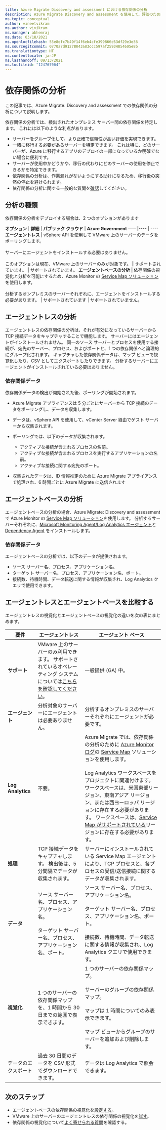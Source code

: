 ```yaml
---
title: Azure Migrate Discovery and assessment における依存関係の分析
description: Azure Migrate Discovery and assessment を使用して、評価のために依存関係の分析を使用する方法について説明します。
ms.topic: conceptual
author: vineetvikram
ms.author: vivikram
ms.manager: abhemraj
ms.date: 03/18/2021
ms.openlocfilehash: 55e8efc7b49f14f6eb4cfe399866e53df29e3e36
ms.sourcegitcommit: 0770a7d91278043a83ccc597af25934854605e8b
ms.translationtype: HT
ms.contentlocale: ja-JP
ms.lasthandoff: 09/13/2021
ms.locfileid: "124767064"
---
```

# <a name="dependency-analysis"></a>依存関係の分析

この記事では、Azure Migrate: Discovery and assessment での依存関係の分析について説明します。

依存関係の分析では、検出されたオンプレミス サーバー間の依存関係を特定します。 これには以下のような利点があります。

- サーバーをグループ化して、より正確で信頼性が高い評価を実現できます。
- 一緒に移行する必要があるサーバーを特定できます。 これは特に、どのサーバーが、Azure に移行するアプリのデプロイの一部になっているか明確でない場合に便利です。
- サーバーが使用中かどうかや、移行の代わりにどのサーバーの使用を停止できるかを特定できます。
- 依存関係の分析は、作業漏れがないようにする助けになるため、移行後の突然の停止を避けられます。
- 依存関係の分析に関する一般的な質問を[確認](common-questions-discovery-assessment.md#what-is-dependency-visualization)してください。

## <a name="analysis-types"></a>分析の種類

依存関係の分析をデプロイする場合は、2 つのオプションがあります

**オプション** | **詳細** | **パブリック クラウド** | **Azure Government**
----  |---- | ----
**エージェントレス** | vSphere API を使用して VMware 上のサーバーのデータをポーリングします。<br/><br/> サーバーにエージェントをインストールする必要はありません。<br/><br/> このオプションは現在、VMware 上のサーバーのみが対象です。 | サポートされています。 | サポートされています。
**エージェントベースの分析** | 依存関係の視覚化と分析を可能にするため、Azure Monitor の [Service Map ソリューション](../azure-monitor/vm/service-map.md)を使用します。<br/><br/> 分析するオンプレミスのサーバーそれぞれに、エージェントをインストールする必要があります。 | サポートされています | サポートされていません。

## <a name="agentless-analysis"></a>エージェントレスの分析

エージェントレスの依存関係の分析は、それが有効になっているサーバーから TCP 接続データをキャプチャすることで機能します。 サーバーにはエージェントがインストールされません。 同一のソース サーバーとプロセスを使用する接続が、宛先のサーバー、プロセス、およびポートと、1 つの依存関係へと論理的にグループ化されます。 キャプチャした依存関係データは、マップ ビューで視覚化したり、CSV としてエクスポートしたりできます。 分析するサーバーにエージェントがインストールされている必要はありません。

### <a name="dependency-data"></a>依存関係データ

依存関係データの検出が開始された後、ポーリングが開始されます。

- Azure Migrate アプライアンスは 5 分ごとにサーバーから TCP 接続のデータをポーリングし、データを収集します。
- データは、vSphere API を使用して、vCenter Server 経由でゲスト サーバーから収集されます。
- ポーリングでは、以下のデータが収集されます。

    - アクティブな接続が含まれるプロセスの名前。
    - アクティブな接続が含まれるプロセスを実行するアプリケーションの名前。
    - アクティブな接続に関する宛先のポート。

- 収集されたデータは、ID 情報推定のために Azure Migrate アプライアンスで処理され、6 時間ごとに Azure Migrate に送信されます


## <a name="agent-based-analysis"></a>エージェントベースの分析

エージェントベースの分析の場合、Azure Migrate: Discovery and assessment で Azure Monitor の [Service Map ソリューション](../azure-monitor/vm/service-map.md)を使用します。 分析するサーバーそれぞれに、[Microsoft Monitoring Agent/Log Analytics エージェント](../azure-monitor/agents/agents-overview.md#log-analytics-agent)と [Dependency Agent](../azure-monitor/agents/agents-overview.md#dependency-agent) をインストールします。

### <a name="dependency-data"></a>依存関係データ

エージェントベースの分析では、以下のデータが提供されます。

- ソース サーバー名、プロセス、アプリケーション名。
- ターゲット サーバー名、プロセス、アプリケーション名、ポート。
- 接続数、待機時間、データ転送に関する情報が収集され、Log Analytics クエリで使用できます。

## <a name="compare-agentless-and-agent-based"></a>エージェントレスとエージェントベースを比較する

エージェントレスの視覚化とエージェントベースの視覚化の違いを次の表にまとめます。

**要件** | **エージェントレス** | **エージェント ベース**
--- | --- | ---
**サポート** | VMware 上のサーバーのみ利用できます。 サポートされているオペレーティング システムについては[こちらを確認してください](migrate-support-matrix-vmware.md#dependency-analysis-requirements-agentless)。 | 一般提供 (GA) 中。
**エージェント** | 分析対象のサーバーにエージェントは必要ありません。 | 分析するオンプレミスのサーバーそれぞれにエージェントが必要です。
**Log Analytics** | 不要。 | Azure Migrate では、依存関係の分析のために [Azure Monitor ログ](../azure-monitor/logs/log-query-overview.md)の [Service Map](../azure-monitor/vm/service-map.md) ソリューションを使用します。<br/><br/> Log Analytics ワークスペースをプロジェクトに関連付けます。 ワークスペースは、米国東部リージョン、東南アジア リージョン、または西ヨーロッパ リージョンに存在する必要があります。 ワークスペースは、[Service Map がサポートされている](../azure-monitor/vm/vminsights-configure-workspace.md#supported-regions)リージョンに存在する必要があります。
**処理** | TCP 接続データをキャプチャします。 検出後は、5 分間隔でデータが収集されます。 | サーバーにインストールされている Service Map エージェントにより、TCP プロセスと、各プロセスの受信/送信接続に関するデータが収集されます。
**データ** | ソース サーバー名、プロセス、アプリケーション名。<br/><br/> ターゲット サーバー名、プロセス、アプリケーション名、ポート。 | ソース サーバー名、プロセス、アプリケーション名。<br/><br/> ターゲット サーバー名、プロセス、アプリケーション名、ポート。<br/><br/> 接続数、待機時間、データ転送に関する情報が収集され、Log Analytics クエリで使用できます。 
**視覚化** | 1 つのサーバーの依存関係マップを、1 時間から 30 日までの範囲で表示できます。 | 1 つのサーバーの依存関係マップ。<br/><br/> サーバーのグループの依存関係マップ。<br/><br/>  マップは 1 時間についてのみ表示できます。<br/><br/> マップ ビューからグループのサーバーを追加および削除します。
データのエクスポート | 過去 30 日間のデータを CSV 形式でダウンロードできます。 | データは Log Analytics で照会できます。



## <a name="next-steps"></a>次のステップ

- エージェントベースの依存関係の視覚化を[設定する](how-to-create-group-machine-dependencies.md)。
- VMware 上のサーバーのエージェントレスの依存関係の視覚化を[試す](how-to-create-group-machine-dependencies-agentless.md)。
- 依存関係の視覚化について[よく寄せられる質問](common-questions-discovery-assessment.md#what-is-dependency-visualization)を確認する。
